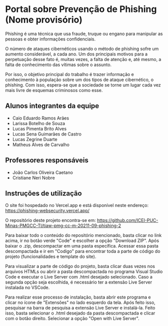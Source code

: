 # Portal sobre Prevenção de Phishing (Nome provisório)

Phishing é uma técnica que usa fraude, truque ou engano para manipular as pessoas e obter informações confidenciais.

O número de ataques cibernéticos usando o método de phishing sofre um aumento considerável, a cada ano. Um dos principais motivos para a perpetuação desse fato é, muitas vezes, a falta de atenção e, até mesmo, a falta de conhecimento das vítimas sobre o assunto.

Por isso, o objetivo principal do trabalho é trazer informação e conhecimento à população sobre um dos tipos de ataque cibernético, o phishing. Com isso, espera-se que a sociedade se torne um lugar cada vez mais livre de esquemas criminosos como esse.

## Alunos integrantes da equipe

* Caio Eduardo Ramos Arães
* Larissa Botelho de Souza
* Lucas Pimenta Brito Alves
* Lucas Sena Guimarães de Castro
* Lucas Zegrine Duarte
* Matheus Alves de Carvalho

## Professores responsáveis

* João Carlos Oliveira Caetano
* Cristiane Neri Nobre

## Instruções de utilização

O site foi hospedado no Vercel.app e está disponível neste endereço: https://phishing-websecurity.vercel.app/

O repositório deste projeto encontra-se em: https://github.com/ICEI-PUC-Minas-PMGCC-TI/tiaw-pmg-cc-m-20211-09-phishing-2

Para baixar todo o conteúdo do repositório mencionado, basta clicar no link acima, ir no botão verde "Code" e escolher a
opção "Download ZIP". Após baixar o .zip, descompactar em uma pasta específica. Acessar essa pasta descompactada e ir em
"Codigo" para encontrar toda a parte de código do projeto (funcionalidades e template do site).

Para visualizar a parte de código do projeto, basta clicar duas vezes nos arquivos HTMLs ou abrir a pasta descompactada no
programa Visual Studio Code e executar o Live Server com .html desejado selecionado. Caso a segunda opção seja escolhida, é
necessário ter a extensão Live Server instalada no VSCode. 

Para realizar esse processo de instalação, basta abrir este programa e clicar no ícone de "Extensões" no lado esquerdo da 
tela. Após feito isso, pesquisar na barra de pesquisa a extensão Live Server e instalá-la. Feito isso, basta selecionar o 
.html desejado da pasta descompactada e clicar com o botão direito. Selecionar a opção "Open with Live Server".
